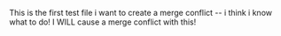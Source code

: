 This is the first test file
i want to create a merge conflict -- i think i know what to do!
I WILL cause a merge conflict with this! 
